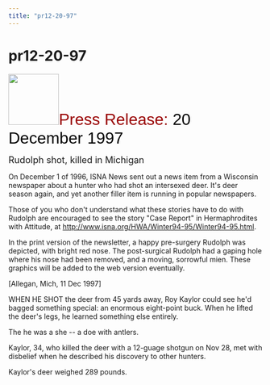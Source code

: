 ```yaml
---
title: "pr12-20-97"
---
```


# pr12-20-97

<IMG SRC="/img/logo100.gif" HEIGHT="101" WIDTH="100" /><FONT FACE="Arial,Helvetica"><FONT SIZE="+3"><FONT COLOR="#990000">Press Release: </FONT><FONT COLOR="#000000">20 December 1997</FONT></FONT></FONT>  
  
  
  


<FONT SIZE="+1">Rudolph shot, killed in Michigan</FONT>

  
  


On December 1 of 1996, ISNA News sent out a news item from a Wisconsin newspaper about a hunter who had shot an intersexed deer. It's deer season again, and yet another filler item is running in popular newspapers.

  


Those of you who don't understand what these stories have to do with Rudolph are encouraged to see the story "Case Report" in Hermaphrodites with Attitude, at <A HREF="http://www.isna.org/newsletter/winter94-95/winter94-95.html">http://www.isna.org/HWA/Winter94-95/Winter94-95.html</A>.

  


In the print version of the newsletter, a happy pre-surgery Rudolph was depicted, with bright red nose. The post-surgical Rudolph had a gaping hole where his nose had been removed, and a moving, sorrowful mien. These graphics will be added to the web version eventually.

  


[Allegan, Mich, 11 Dec 1997]

  


WHEN HE SHOT the deer from 45 yards away, Roy Kaylor could see he'd bagged something special: an enormous eight-point buck. When he lifted the deer's legs, he learned something else entirely.

  


The he was a she -- a doe with antlers.

  


Kaylor, 34, who killed the deer with a 12-guage shotgun on Nov 28, met with disbelief when he described his discovery to other hunters.

  


Kaylor's deer weighed 289 pounds.
